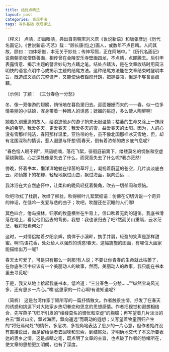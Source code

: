 ```yaml
---
title: 结处点睛法
layout: post
categories: 表现手法
tags: 写作基础 表现手法
---
```


〔释义〕 点睛，即画眼睛，典出自南朝宋刘义庆《世说新语》和唐张彦远《历代名画记》。《世说新语·巧艺》载：“顾长康(恺之)画人，或数年不点目睛。人问其故，顾曰：‘四体妍蚩，本无关于妙处；传神写照，正在阿堵中。’”《历代名画记》说南朝梁张僧繇善画，相传曾在金陵安乐寺壁画四龙，不点睛，点即腾去。后引申表露情意、揭示主题的警言妙句为点睛之笔。结处点睛法，是在文章收结时用简洁明快的语言点明中心或揭示主题的结尾方法。这种结尾方法能在文章结束时醒明本旨，既造成文章的完整谨严，又能使读者豁然开朗，把握要领，但是不够含蓄蕴藉。

〔示例〕丁颍： 《三分春色一分愁》

冬，像一双倦游的翅膀，悄悄地在暮色里归去。迎面姗姗而来的——春，似一位多情美丽的小姑娘，浑身带着一种困人的诱惑；妩媚的挑逗，多么使人陶醉啊!

她若久别重逢的故人，给浪迹他乡的游子捎来无限温情；枯萎的生命又涂上一抹绿色的希望。我爱冬天，更爱春天；我爱冬天的雪，益爱春天的太阳。因为，人的心没有雪那样纯洁，春阳那样温柔。亚热带的冬，虽不像北国那样冰天雪地，但，却有北国深秋的情调，惹人遐思与怀想!而春天，倒有着浓郁的故乡底气息呢?

“春色恼人眠不得”，燕语呢喃，落花飞絮，徘徊庭前篱下，缕缕莫名的惆怅和空虚萦绕胸臆。心之深处像是失去了什么，而究竟失去了什么呢?我亦茫然!

傍晚，怀着书本，懒洋洋地躺在绿茵的草坪上，凝视着蔚蓝的苍空，几片淡淡底白云，如仙撒下的花瓣，轻轻地飘过山峦，飘过海面，飘向遥远……

我沐浴在大自然底怀中，让柔和的晚风轻抚着鬓角，吹去一切郁闷和烦恼。

吹吧!吹红了杜鹃，吹绿了柳丝，吹得柳叶儿絮絮细语：仿佛在切切诉说一个奇异的神话，在低吟一支爱与悲的曲子；吹吧，吹醒还在沉睡的人们哪!

冥色四合，倦鸟投林，归家的牧童横坐在牛背上，信口吹着无韵的短笛。我底书滑落在地上，看见他们远去的背影，我想：我也该归去了吧?然而关山重隔，云水茫茫，我将归焉何处?

这时，一对情侣踏着夕阳余辉，倘佯于小溪畔，携手并肩，轻盈的笑声是那样甜蜜。啊!鸟语花香，处处给人以强烈的诱惑!春天，这幅旖旎的图画，有哪位大画家能描绘出万一呢?

春天太可爱了，可是只有那么一刹那!有人说；不要让你青春的生命就此枯萎了，在你底生活中应该有一个美丽动人的故事，然而，美丽动人的故事，我只能在书本里去寻觅呢!

于是，我又从地上拾起我底书本，低吟道：“三分春色一分愁……”“纵然宝岛风光多，还有思乡一片心。”唉!这思家的一片心啊!有谁知道呢?

〔简析〕 这是台湾作家丁颍所写的一篇抒情散文。作者触景生情，抒发了在春天的诱惑和挑逗下对大陆家乡热切眷恋和思念的思想感情。作者把视觉和遐想相结合，先写燕子飞归所引发的“缕缕莫名的惆怅和空虚”的胸臆；再写望着几片淡淡的白云“飘过山峦，飘过海面，飘向遥远”而萌动的遐想；又写望着牧童回归产生的“将归焉何处”的情怀。多层次、多视角地表达了思乡的一片心意，但作者始终没有直接说出，而是留给读者去回味和思索，到结尾处，才明确地交代了本文所要表达的思乡之情。这是点睛之笔，既点明了文章的主旨，也点破了作者的愁绪所在，使文章的思想更加明朗，也有了深度。 